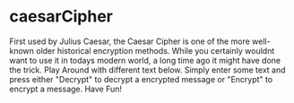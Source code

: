 # caesarCipher
First used by Julius Caesar, the Caesar Cipher is one of the more well-known older historical encryption methods. While you certainly wouldnt want to use it in todays modern world, a long time ago it might have done the trick. Play Around with different text below. Simply enter some text and press either "Decrypt" to decrypt a encrypted message or "Encrypt" to encrypt a message. Have Fun!
